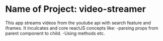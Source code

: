 # Name of Project: video-streamer
This app streams videos from the youtube api with search feature and iframes. It inculcates and core reactJS concepts like: -parsing props from parent component to child. -Using methods etc.
